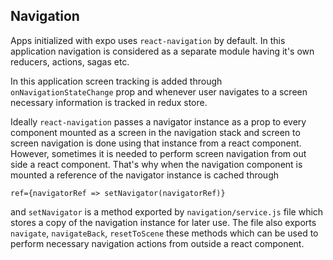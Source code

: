 
## Navigation

Apps initialized with expo uses `react-navigation` by default. In this application navigation is considered as a separate module having it's own reducers, actions, sagas etc.

In this application screen tracking is added through `onNavigationStateChange` prop and whenever user navigates to a screen necessary information is tracked in redux store.

Ideally `react-navigation` passes a navigator instance as a prop to every component mounted as a screen in the navigation stack and screen to screen navigation is done using that instance from a react component. However, sometimes it is needed to perform screen navigation from out side a react component. That's why when the navigation component is mounted a reference of the navigator instance is cached through
```
ref={navigatorRef => setNavigator(navigatorRef)}
```
and `setNavigator` is a method exported by `navigation/service.js` file which stores a copy of the navigation instance for later use. The file also exports `navigate`, `navigateBack`, `resetToScene` these methods which can be used to perform necessary navigation actions from outside a react component.